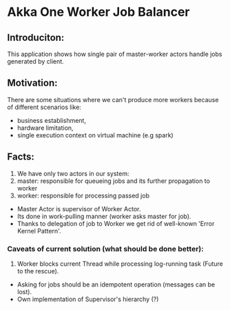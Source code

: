 # Akka One Worker Job Balancer

## Introduciton:
This application shows how single pair of master-worker actors handle jobs generated by client.

## Motivation:
There are some situations where we can't produce more workers because of different scenarios like:
- business establishment,
- hardware limitation,
- single execution context on virtual machine (e.g spark)

## Facts:
1. We have only two actors in our system:
  1. master: responsible for queueing jobs and its further propagation to worker
  2. worker: responsible for processing passed job
* Master Actor is supervisor of Worker Actor.
* Its done in work-pulling manner (worker asks master for job).
* Thanks to delegation of job to Worker we get rid of well-known 'Error Kernel Pattern'.

### Caveats of current solution (what should be done better):
1. Worker blocks current Thread while processing log-running task (Future to the rescue).
- Asking for jobs should be an idempotent operation (messages can be lost).
- Own implementation of Supervisor's hierarchy (?)